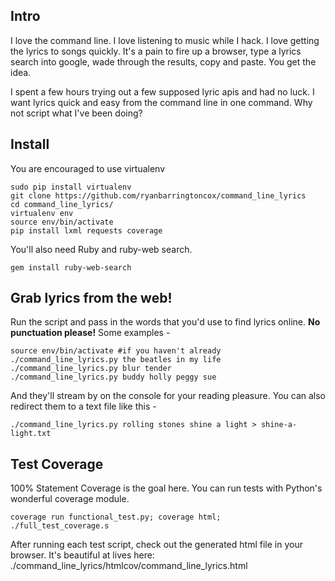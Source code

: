 ## Intro

I love the command line.  I love listening to music while I hack.  I love getting the lyrics to songs quickly.  It's a pain to fire up a browser, type a lyrics search into google, wade through the results, copy and paste.  You get the idea.

I spent a few hours trying out a few supposed lyric apis and had no luck.  I want lyrics quick and easy from the command line in one command.  Why not script what I've been doing?

## Install

You are encouraged to use virtualenv

    sudo pip install virtualenv
    git clone https://github.com/ryanbarringtoncox/command_line_lyrics
    cd command_line_lyrics/
    virtualenv env
    source env/bin/activate
    pip install lxml requests coverage

You'll also need Ruby and ruby-web search.

    gem install ruby-web-search

## Grab lyrics from the web! 

Run the script and pass in the words that you'd use to find lyrics online.  **No punctuation please!** Some examples -

    source env/bin/activate #if you haven't already
    ./command_line_lyrics.py the beatles in my life 
    ./command_line_lyrics.py blur tender
    ./command_line_lyrics.py buddy holly peggy sue 

And they'll stream by on the console for your reading pleasure.  You can also redirect them to a text file like this -

    ./command_line_lyrics.py rolling stones shine a light > shine-a-light.txt

## Test Coverage

100% Statement Coverage is the goal here.  You can run tests with Python's wonderful coverage module.

    coverage run functional_test.py; coverage html; 
    ./full_test_coverage.s

After running each test script, check out the generated html file in your browser.  It's beautiful at lives here: ./command_line_lyrics/htmlcov/command_line_lyrics.html 
